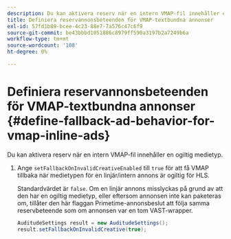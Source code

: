 ```yaml
---
description: Du kan aktivera reserv när en intern VMAP-fil innehåller en ogiltig medietyp.
title: Definiera reservannonsbeteenden för VMAP-textbundna annonser
exl-id: 57fd1b89-bcee-4c23-88e7-7a576c47c6f9
source-git-commit: be43bbbd1051886c8979ff590a3197b2a7249b6a
workflow-type: tm+mt
source-wordcount: '108'
ht-degree: 0%

---
```


# Definiera reservannonsbeteenden för VMAP-textbundna annonser {#define-fallback-ad-behavior-for-vmap-inline-ads}

Du kan aktivera reserv när en intern VMAP-fil innehåller en ogiltig medietyp.

1. Ange `setFallbackOnInvalidCreativeEnabled` till `true` för att få VMAP tillbaka när medietypen för en linjär/intern annons är ogiltig för HLS.

   Standardvärdet är `false`. Om en linjär annons misslyckas på grund av att den har en ogiltig medietyp, eller eftersom annonsen inte kan paketeras om, tillåter den här flaggan Primetime-annonsbeslut att följa samma reservbeteende som om annonsen var en tom VAST-wrapper.

   ```java
   AuditudeSettings result = new AuditudeSettings(); 
   result.setFallbackOnInvalidCreative(true);
   ```
